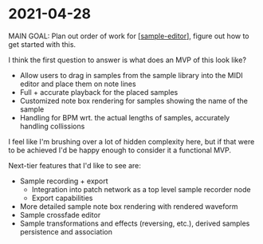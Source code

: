 # 2021-04-28

MAIN GOAL: Plan out order of work for [[sample-editor]], figure out how to get started with this.

I think the first question to answer is what does an MVP of this look like?

 - Allow users to drag in samples from the sample library into the MIDI editor and place them on note lines
 - Full + accurate playback for the placed samples
 - Customized note box rendering for samples showing the name of the sample
 - Handling for BPM wrt. the actual lengths of samples, accurately handling collissions

I feel like I'm brushing over a lot of hidden complexity here, but if that were to be achieved I'd be happy enough to consider it a functional MVP.

Next-tier features that I'd like to see are:

 - Sample recording + export
   - Integration into patch network as a top level sample recorder node
   - Export capabilities
 - More detailed sample note box rendering with rendered waveform
 - Sample crossfade editor
 - Sample transformations and effects (reversing, etc.), derived samples persistence and association

[//begin]: # "Autogenerated link references for markdown compatibility"
[sample-editor]: sample-editor "sample-editor"
[//end]: # "Autogenerated link references"
